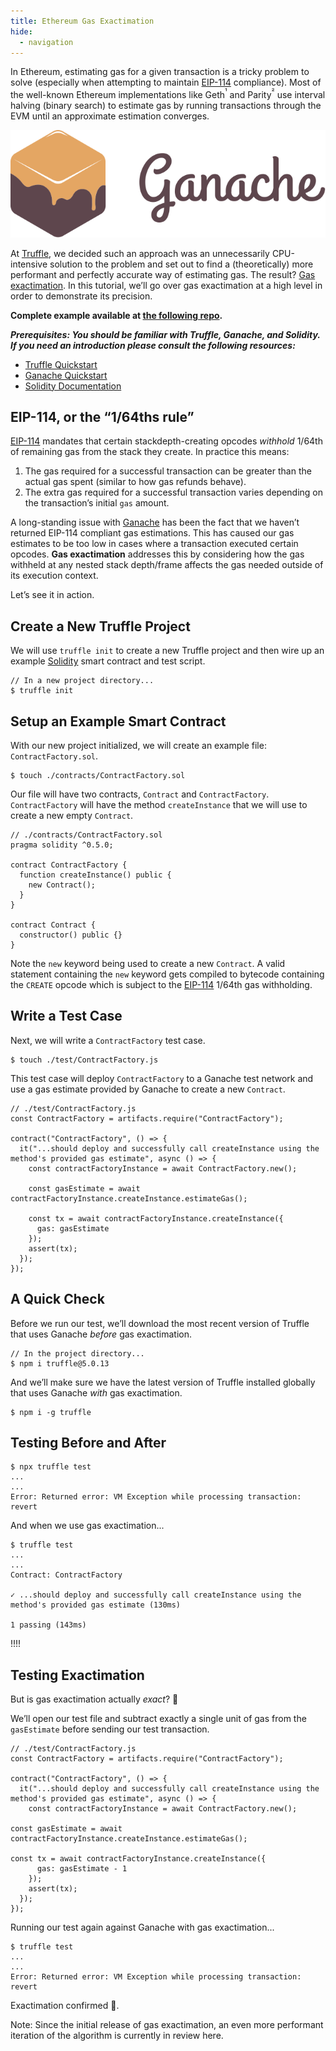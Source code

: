 ```yaml
---
title: Ethereum Gas Exactimation
hide:
  - navigation
---
```


In Ethereum, estimating gas for a given transaction is a tricky problem to solve (especially when attempting to maintain [EIP-114](https://github.com/ethereum/EIPs/issues/114) compliance). Most of the well-known Ethereum implementations like Geth<sup>¹</sup> and Parity<sup>²</sup> use interval halving (binary search) to estimate gas by running transactions through the EVM until an approximate estimation converges.

![Ganache Logo](/img/ganache-logo-h-dark.svg)

At [Truffle](/), we decided such an approach was an unnecessarily CPU-intensive solution to the problem and set out to find a (theoretically) more performant and perfectly accurate way of estimating gas. The result? [Gas exactimation](https://github.com/trufflesuite/ganache-cli/releases/tag/v6.4.2). In this tutorial, we’ll go over gas exactimation at a high level in order to demonstrate its precision.

**Complete example available at [the following repo](https://github.com/trufflesuite/gas-exactimation-tutorial).**

**_Prerequisites: You should be familiar with Truffle, Ganache, and Solidity. If you need an introduction please consult the following resources:_**

* [Truffle Quickstart](/docs/truffle/quickstart)
* [Ganache Quickstart](/docs/ganache/quickstart)
* [Solidity Documentation](https://solidity.readthedocs.io/en/v0.5.9/index.html)

## EIP-114, or the “1/64ths rule”

[EIP-114](https://github.com/ethereum/EIPs/issues/114) mandates that certain stackdepth-creating opcodes _withhold_ 1/64th of remaining gas from the stack they create. In practice this means:

1. The gas required for a successful transaction can be greater than the actual gas spent (similar to how gas refunds behave).
2. The extra gas required for a successful transaction varies depending on the transaction’s initial `gas` amount.

A long-standing issue with [Ganache](/ganache) has been the fact that we haven’t returned EIP-114 compliant gas estimations. This has caused our gas estimates to be too low in cases where a transaction executed certain opcodes. **Gas exactimation** addresses this by considering how the gas withheld at any nested stack depth/frame affects the gas needed outside of its execution context.

Let’s see it in action.

## Create a New Truffle Project

We will use `truffle init` to create a new Truffle project and then wire up an example [Solidity](https://solidity.readthedocs.io/en/v0.5.9/index.html) smart contract and test script.

```shell
// In a new project directory...
$ truffle init
```

## Setup an Example Smart Contract

With our new project initialized, we will create an example file: `ContractFactory.sol`.

```shell
$ touch ./contracts/ContractFactory.sol
```

Our file will have two contracts, `Contract` and `ContractFactory`. `ContractFactory` will have the method `createInstance` that we will use to create a new empty `Contract`.

```
// ./contracts/ContractFactory.sol
pragma solidity ^0.5.0;

contract ContractFactory {
  function createInstance() public {
    new Contract();
  }
}

contract Contract {
  constructor() public {}
}
```

Note the `new` keyword being used to create a new `Contract`. A valid statement containing the `new` keyword gets compiled to bytecode containing the `CREATE` opcode which is subject to the [EIP-114](https://github.com/ethereum/EIPs/issues/114#issue-160782694) 1/64th gas withholding.

## Write a Test Case

Next, we will write a `ContractFactory` test case.

```shell
$ touch ./test/ContractFactory.js
```

This test case will deploy `ContractFactory` to a Ganache test network and use a gas estimate provided by Ganache to create a new `Contract`.

```
// ./test/ContractFactory.js
const ContractFactory = artifacts.require("ContractFactory");

contract("ContractFactory", () => {
  it("...should deploy and successfully call createInstance using the method's provided gas estimate", async () => {
    const contractFactoryInstance = await ContractFactory.new();

    const gasEstimate = await contractFactoryInstance.createInstance.estimateGas();

    const tx = await contractFactoryInstance.createInstance({
      gas: gasEstimate
    });
    assert(tx);
  });
});
```

## A Quick Check

Before we run our test, we’ll download the most recent version of Truffle that uses Ganache _before_ gas exactimation.

```shell
// In the project directory...
$ npm i truffle@5.0.13
```

And we’ll make sure we have the latest version of Truffle installed globally that uses Ganache _with_ gas exactimation.

```shell
$ npm i -g truffle
```

## Testing Before and After

```shell
$ npx truffle test
...
...
Error: Returned error: VM Exception while processing transaction: revert
```

And when we use gas exactimation...

```shell
$ truffle test
...
...
Contract: ContractFactory

✓ ...should deploy and successfully call createInstance using the method's provided gas estimate (130ms)

1 passing (143ms)
```

!!!!

## Testing Exactimation

But is gas exactimation actually _exact_? 🤔

We’ll open our test file and subtract exactly a single unit of gas from the `gasEstimate` before sending our test transaction.

```shell
// ./test/ContractFactory.js
const ContractFactory = artifacts.require("ContractFactory");

contract("ContractFactory", () => {
  it("...should deploy and successfully call createInstance using the method's provided gas estimate", async () => {
    const contractFactoryInstance = await ContractFactory.new();

const gasEstimate = await contractFactoryInstance.createInstance.estimateGas();

const tx = await contractFactoryInstance.createInstance({
      gas: gasEstimate - 1
    });
    assert(tx);
  });
});
```

Running our test again against Ganache with gas exactimation...

```shell
$ truffle test
...
...
Error: Returned error: VM Exception while processing transaction: revert
```

Exactimation confirmed 🚀.

Note: Since the initial release of gas exactimation, an even more performant iteration of the algorithm is currently in review here.

[1]: [https://github.com/ethereum/go-ethereum/blob/master/accounts/abi/bind/backends/simulated.go#L267](https://github.com/ethereum/go-ethereum/blob/master/accounts/abi/bind/backends/simulated.go#L267)

[2]: [https://github.com/paritytech/parity-ethereum/blob/master/ethcore/src/client/client.rs#L1658](https://github.com/paritytech/parity-ethereum/blob/master/ethcore/src/client/client.rs#L1658)

